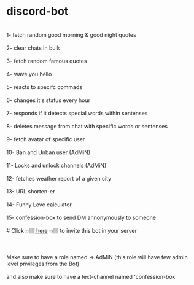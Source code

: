 # discord-bot
<br>
1- fetch random good morning & good night quotes 
</br>
<br>
2- clear chats in bulk
</br>
<br>
3- fetch random famous quotes
</br>
<br>
4- wave you hello
</br>
<br>
5- reacts to specifc commads  
</br>
<br>
6- changes it's status every hour
</br>
<br>
7- responds if it detects special words within sentenses
</br>
<br>
8- deletes message from chat with specific words or sentenses  
</br>
<br>
9- fetch avatar of specific user
</br>
<br>
10- Ban and Unban user (AdMiN)
</br>
<br>
11- Locks and unlock channels (AdMiN)
</br>
<br>
12- fetches weather report of a given city
</br>
<br>
13- URL shorten-er    
</br>
<br>
14- Funny Love calculator 
</br>
<br>
15- confession-box to send DM annonymously to someone  
</br>
<br>
# Click 👉🏽<a href="https://discord.com/api/oauth2/authorize?client_id=803117467609071667&permissions=8&scope=bot" target="_blank"> here</a> 👈🏽 to invite this bot in your server
</br>
<br>
  
</br>
<br>
Make sure to have a role named -> AdMiN (this role will have few admin level privileges from the Bot)
</br>
<br>
and also make sure to have a text-channel named 'confession-box' 
</br>
